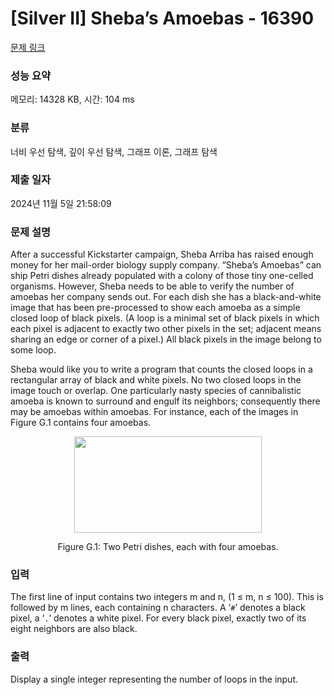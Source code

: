 # [Silver II] Sheba’s Amoebas - 16390 

[문제 링크](https://www.acmicpc.net/problem/16390) 

### 성능 요약

메모리: 14328 KB, 시간: 104 ms

### 분류

너비 우선 탐색, 깊이 우선 탐색, 그래프 이론, 그래프 탐색

### 제출 일자

2024년 11월 5일 21:58:09

### 문제 설명

<p>After a successful Kickstarter campaign, Sheba Arriba has raised enough money for her mail-order biology supply company. “Sheba’s Amoebas” can ship Petri dishes already populated with a colony of those tiny one-celled organisms. However, Sheba needs to be able to verify the number of amoebas her company sends out. For each dish she has a black-and-white image that has been pre-processed to show each amoeba as a simple closed loop of black pixels. (A loop is a minimal set of black pixels in which each pixel is adjacent to exactly two other pixels in the set; adjacent means sharing an edge or corner of a pixel.) All black pixels in the image belong to some loop.</p>

<p>Sheba would like you to write a program that counts the closed loops in a rectangular array of black and white pixels. No two closed loops in the image touch or overlap. One particularly nasty species of cannibalistic amoeba is known to surround and engulf its neighbors; consequently there may be amoebas within amoebas. For instance, each of the images in Figure G.1 contains four amoebas.</p>

<p style="text-align: center;"><img alt="" src="https://upload.acmicpc.net/10d1900a-1988-4679-b9dc-e451888e3da5/-/preview/" style="width: 300px; height: 154px;"></p>

<p style="text-align: center;">Figure G.1: Two Petri dishes, each with four amoebas.</p>

### 입력 

 <p>The first line of input contains two integers m and n, (1 ≤ m, n ≤ 100). This is followed by m lines, each containing n characters. A ‘<code>#</code>’ denotes a black pixel, a ‘<code>.</code>’ denotes a white pixel. For every black pixel, exactly two of its eight neighbors are also black.</p>

### 출력 

 <p>Display a single integer representing the number of loops in the input.</p>

